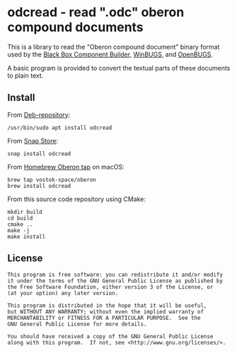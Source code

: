 odcread - read ".odc" oberon compound documents
===============================================

This is a library to read the "Oberon compound document" binary format used by
the [Black Box Component Builder][1], [WinBUGS][2], and [OpenBUGS][3].

A basic program is provided to convert the textual parts of these documents to
plain text.

Install
-------
From [Deb-repository][4]:

    /usr/bin/sudo apt install odcread

From [Snap Store][5]:

    snap install odcread

From [Homebrew Oberon tap][6] on macOS:

    brew tap vostok-space/oberon
    brew install odcread

From this source code repository using CMake:

    mkdir build
    cd build
    cmake ..
    make -j
    make install


License
-------

    This program is free software: you can redistribute it and/or modify
    it under the terms of the GNU General Public License as published by
    the Free Software Foundation, either version 3 of the License, or
    (at your option) any later version.

    This program is distributed in the hope that it will be useful,
    but WITHOUT ANY WARRANTY; without even the implied warranty of
    MERCHANTABILITY or FITNESS FOR A PARTICULAR PURPOSE.  See the
    GNU General Public License for more details.

    You should have received a copy of the GNU General Public License
    along with this program.  If not, see <http://www.gnu.org/licenses/>.


[1]: http://www.oberon.ch/blackbox.html
[2]: http://www.mrc-bsu.cam.ac.uk/bugs/winbugs/contents.shtml
[3]: http://www.openbugs.info/
[4]: https://wiki.oberon.org/repo
[5]: https://snapcraft.io/odcread
[6]: https://github.com/Vostok-space/homebrew-oberon
